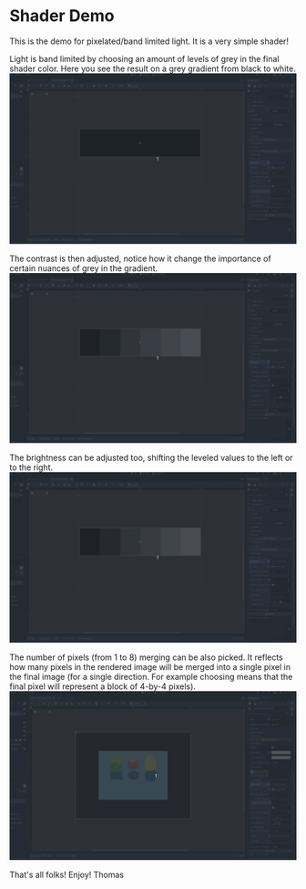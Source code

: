 # Shader Demo
This is the demo for pixelated/band limited light.
It is a very simple shader!

Light is band limited by choosing an amount of levels of grey in the final shader color. Here you see the result on a grey gradient from black to white.
![](https://github.com/laverneth/ShaderDemo/blob/main/01_bands.gif)

The contrast is then adjusted, notice how it change the importance of certain nuances of grey in the gradient.
![](https://github.com/laverneth/ShaderDemo/blob/main/02_contrast.gif)

The brightness can be adjusted too, shifting the leveled values to the left or to the right.
![](https://github.com/laverneth/ShaderDemo/blob/main/03_brightness.gif)

The number of pixels (from 1 to 8) merging can be also picked. It reflects how many pixels in the rendered image will be merged into a single pixel in the final image (for a single direction. For example choosing  means that the final pixel will represent a block of 4-by-4 pixels).
![](https://github.com/laverneth/ShaderDemo/blob/main/04_pixels.gif)

That's all folks!
Enjoy!
Thomas
